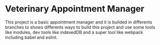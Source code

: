 # Veterinary Appointment Manager
This project is a basic appointment manager and it is builded in differents branches to shows differents ways to build this project and use some tools like modules, dev tools like indexedDB and a super tool like webpack including babel and eslint.
